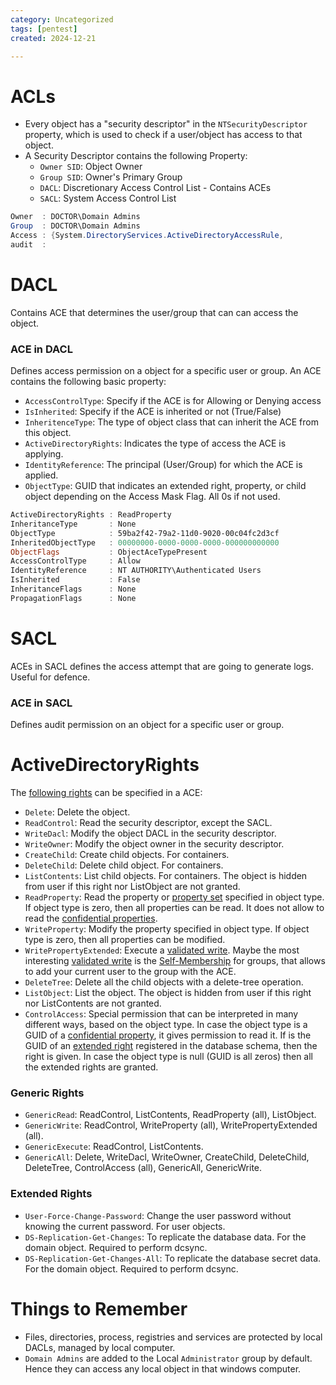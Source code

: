```yaml
---
category: Uncategorized
tags: [pentest]
created: 2024-12-21

---
```

# ACLs
- Every object has a "security descriptor" in the `NTSecurityDescriptor` property, which is used to check if a user/object has access to that object.
- A Security Descriptor contains the following Property:
	- `Owner SID`: Object Owner
	- `Group SID`: Owner's Primary Group
	- `DACL`: Discretionary Access Control List - Contains ACEs
	- `SACL`: System Access Control List
```powershell
Owner  : DOCTOR\Domain Admins
Group  : DOCTOR\Domain Admins
Access : {System.DirectoryServices.ActiveDirectoryAccessRule,                                                 System.DirectoryServices.ActiveDirectoryAccessRule,                                                            System.DirectoryServices.ActiveDirectoryAccessRule,                                                            System.DirectoryServices.ActiveDirectoryAccessRule...}
audit  :
```

# DACL
Contains ACE that determines the user/group that can can access the object.
### ACE in DACL
Defines access permission on a object for a specific user or group.
An ACE contains the following basic property:
- `AccessControlType`: Specify if the ACE is for Allowing or Denying access
- `IsInherited`: Specify if the ACE is inherited or not (True/False)
- `InheritenceType`: The type of object class that can inherit the ACE from this object.
- `ActiveDirectoryRights`: Indicates the type of access the ACE is applying.
- `IdentityReference`: The principal (User/Group) for which the ACE is applied.
- `ObjectType`: GUID that indicates an extended right, property, or child object depending on the Access Mask Flag. All 0s if not used.
```powershell
ActiveDirectoryRights : ReadProperty
InheritanceType       : None
ObjectType            : 59ba2f42-79a2-11d0-9020-00c04fc2d3cf
InheritedObjectType   : 00000000-0000-0000-0000-000000000000
ObjectFlags           : ObjectAceTypePresent
AccessControlType     : Allow
IdentityReference     : NT AUTHORITY\Authenticated Users
IsInherited           : False
InheritanceFlags      : None
PropagationFlags      : None
```

# SACL
ACEs in SACL defines the access attempt that are going to generate logs. Useful for defence.
### ACE in SACL
Defines audit permission on an object for a specific user or group.

# ActiveDirectoryRights
The [following rights](https://docs.microsoft.com/en-us/openspecs/windows_protocols/ms-adts/990fb975-ab31-4bc1-8b75-5da132cd4584) can be specified in a ACE:

- `Delete`: Delete the object.
- `ReadControl`: Read the security descriptor, except the SACL.
- `WriteDacl`: Modify the object DACL in the security descriptor.
- `WriteOwner`: Modify the object owner in the security descriptor.
- `CreateChild`: Create child objects. For containers.
- `DeleteChild`: Delete child object. For containers.
- `ListContents`: List child objects. For containers. The object is hidden from user if this right nor ListObject are not granted.
- `ReadProperty`: Read the property or [property set](https://docs.microsoft.com/en-us/openspecs/windows_protocols/ms-adts/177c0db5-fa12-4c31-b75a-473425ce9cca) specified in object type. If object type is zero, then all properties can be read. It does not allow to read the [confidential properties](https://docs.microsoft.com/en-us/openspecs/windows_protocols/ms-adts/7c1cdf82-1ecc-4834-827e-d26ff95fb207).
- `WriteProperty`: Modify the property specified in object type. If object type is zero, then all properties can be modified.
- `WritePropertyExtended`: Execute a [validated write](https://docs.microsoft.com/en-us/openspecs/windows_protocols/ms-adts/20504d60-43ec-458f-bc7a-754eb64446df). Maybe the most interesting [validated write](https://docs.microsoft.com/en-us/windows/win32/adschema/validated-writes) is the [Self-Membership](https://docs.microsoft.com/en-us/windows/win32/adschema/r-self-membership) for groups, that allows to add your current user to the group with the ACE.
- `DeleteTree`: Delete all the child objects with a delete-tree operation.
- `ListObject`: List the object. The object is hidden from user if this right nor ListContents are not granted.
- `ControlAccess`: Special permission that can be interpreted in many different ways, based on the object type. In case the object type is a GUID of a [confidential property](https://docs.microsoft.com/en-us/openspecs/windows_protocols/ms-adts/e6685d31-5d87-42d0-8a5f-e55d337f47cd), it gives permission to read it. If is the GUID of an [extended right](https://docs.microsoft.com/en-us/windows/win32/adschema/extended-rights) registered in the database schema, then the right is given. In case the object type is null (GUID is all zeros) then all the extended rights are granted.
### Generic Rights
- `GenericRead`: ReadControl, ListContents, ReadProperty (all), ListObject.
- `GenericWrite`: ReadControl, WriteProperty (all), WritePropertyExtended (all).
- `GenericExecute`: ReadControl, ListContents.
- `GenericAll`: Delete, WriteDacl, WriteOwner, CreateChild, DeleteChild, DeleteTree, ControlAccess (all), GenericAll, GenericWrite.
### Extended Rights
- `User-Force-Change-Password`: Change the user password without knowing the current password. For user objects.
- `DS-Replication-Get-Changes`: To replicate the database data. For the domain object. Required to perform dcsync.
- `DS-Replication-Get-Changes-All`: To replicate the database secret data. For the domain object. Required to perform dcsync.

# Things to Remember
- Files, directories, process, registries and services are protected by local DACLs, managed by local computer.
- `Domain Admins` are added to the Local `Administrator` group by default. Hence they can access any local object in that windows computer.